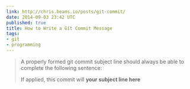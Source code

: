 ```yaml
---
link: http://chris.beams.io/posts/git-commit/
date: 2014-09-03 23:42 UTC
published: true
title: How to Write a Git Commit Message
tags:
- git
- programming
---
```


<blockquote>A properly formed git commit subject line should always be able to complete the following sentence:

If applied, this commit will **your subject line here**</blockquote>
